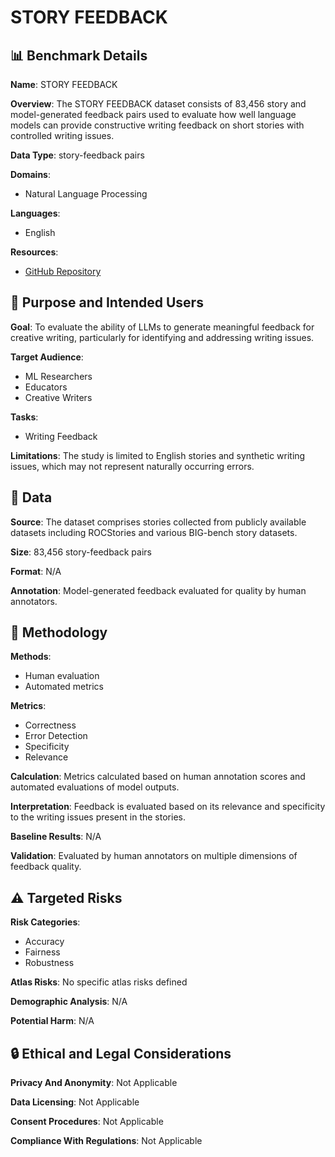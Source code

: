 # STORY FEEDBACK

## 📊 Benchmark Details

**Name**: STORY FEEDBACK

**Overview**: The STORY FEEDBACK dataset consists of 83,456 story and model-generated feedback pairs used to evaluate how well language models can provide constructive writing feedback on short stories with controlled writing issues.

**Data Type**: story-feedback pairs

**Domains**:
- Natural Language Processing

**Languages**:
- English

**Resources**:
- [GitHub Repository](https://github.com/google-deepmind/igen)

## 🎯 Purpose and Intended Users

**Goal**: To evaluate the ability of LLMs to generate meaningful feedback for creative writing, particularly for identifying and addressing writing issues.

**Target Audience**:
- ML Researchers
- Educators
- Creative Writers

**Tasks**:
- Writing Feedback

**Limitations**: The study is limited to English stories and synthetic writing issues, which may not represent naturally occurring errors.

## 💾 Data

**Source**: The dataset comprises stories collected from publicly available datasets including ROCStories and various BIG-bench story datasets.

**Size**: 83,456 story-feedback pairs

**Format**: N/A

**Annotation**: Model-generated feedback evaluated for quality by human annotators.

## 🔬 Methodology

**Methods**:
- Human evaluation
- Automated metrics

**Metrics**:
- Correctness
- Error Detection
- Specificity
- Relevance

**Calculation**: Metrics calculated based on human annotation scores and automated evaluations of model outputs.

**Interpretation**: Feedback is evaluated based on its relevance and specificity to the writing issues present in the stories.

**Baseline Results**: N/A

**Validation**: Evaluated by human annotators on multiple dimensions of feedback quality.

## ⚠️ Targeted Risks

**Risk Categories**:
- Accuracy
- Fairness
- Robustness

**Atlas Risks**:
No specific atlas risks defined

**Demographic Analysis**: N/A

**Potential Harm**: N/A

## 🔒 Ethical and Legal Considerations

**Privacy And Anonymity**: Not Applicable

**Data Licensing**: Not Applicable

**Consent Procedures**: Not Applicable

**Compliance With Regulations**: Not Applicable
